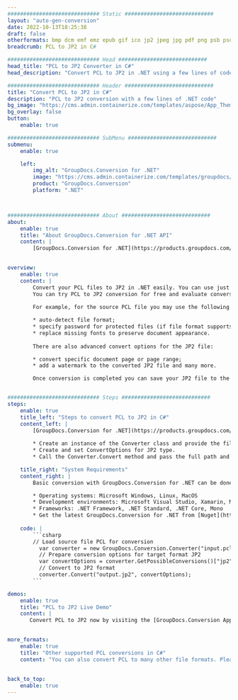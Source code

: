 ```yaml
---
############################# Static ############################
layout: "auto-gen-conversion"
date: 2022-10-13T18:25:38
draft: false
otherformats: bmp dcm emf emz epub gif ico jp2 jpeg jpg pdf png psb psd svg svgz tex tga tif tiff webp wmf wmz xps
breadcrumb: PCL to JP2 in C#

############################# Head ############################
head_title: "PCL to JP2 Converter in C#"
head_description: "Convert PCL to JP2 in .NET using a few lines of code. Use the GroupDocs Document Conversion API to convert over 160 file formats."

############################# Header ############################
title: "Convert PCL to JP2 in C#"
description: "PCL to JP2 conversion with a few lines of .NET code"
bg_image: "https://cms.admin.containerize.com/templates/aspose/App_Themes/V3/images/bg/header1.png"
bg_overlay: false
button:
    enable: true

############################# SubMenu ############################
submenu:
    enable: true

    left:
        img_alt: "GroupDocs.Conversion for .NET"
        image: "https://cms.admin.containerize.com/templates/groupdocs/images/product-logos/90x90-noborder/groupdocs-conversion-net.png"
        product: "GroupDocs.Conversion"
        platform: ".NET"



############################# About ############################
about:
    enable: true
    title: "About GroupDocs.Conversion for .NET API"
    content: |
        [GroupDocs.Conversion for .NET](https://products.groupdocs.com/conversion/net/) can be used to convert Microsoft Word, Excel, PowerPoint, PDF, Visio and other formats. GroupDocs.Conversion is a standalone API that is suitable for back-end and internal systems where high performance is required. It does not depend on any software such as Microsoft or Open Office.
    

overview:
    enable: true
    content: |
        Convert your PCL files to JP2 in .NET easily. You can use just a couple of C# code lines in any platform of your choice like - Windows, Linux, macOS.
        You can try PCL to JP2 conversion for free and evaluate conversion results quality.  Along with simple file conversion scenarios you can try more advanced options for loading source PCL file and for saving output JP2 result. 
        
        For example, for the source PCL file you may use the following load options:

        * auto-detect file format;
        * specify password for protected files (if file format supports it);
        * replace missing fonts to preserve document appearance.
        
        There are also advanced convert options for the JP2 file:

        * convert specific document page or page range;
        * add a watermark to the converted JP2 file and many more.

        Once conversion is completed you can save your JP2 file to the local file path or any third-party storage like FTP, Amazon S3, Google Drive, Dropbox etc. Please note - to convert PCL to JP2 there is no need for any additional software installed - like MS Office, Open Office, Adobe Acrobat Reader etc.


############################# Steps ############################
steps:
    enable: true
    title_left: "Steps to convert PCL to JP2 in C#"
    content_left: |
        [GroupDocs.Conversion for .NET](https://products.groupdocs.com/conversion/net/) makes it easy for developers to convert a PCL file to JP2 with a few lines of code.
        
        * Create an instance of the Converter class and provide the file PCL with the full path
        * Create and set ConvertOptions for JP2 type.
        * Call the Converter.Convert method and pass the full path and format (JP2) as a parameter

    title_right: "System Requirements"
    content_right: |
        Basic conversion with GroupDocs.Conversion for .NET can be done in just a few simple steps. Our APIs are supported on all major platforms and operating systems. Before executing the code below, make sure you have the following prerequisites installed on your system.

        * Operating systems: Microsoft Windows, Linux, MacOS
        * Development environments: Microsoft Visual Studio, Xamarin, MonoDevelop
        * Frameworks: .NET Framework, .NET Standard, .NET Core, Mono
        * Get the latest GroupDocs.Conversion for .NET from [Nuget](https://www.nuget.org/packages/groupdocs.conversion)
         
    code: |
        ```csharp    
        // Load source file PCL for conversion
          var converter = new GroupDocs.Conversion.Converter("input.pcl");
          // Prepare conversion options for target format JP2
          var convertOptions = converter.GetPossibleConversions()["jp2"].ConvertOptions;
          // Convert to JP2 format
          converter.Convert("output.jp2", convertOptions);
        ```

demos:
    enable: true
    title: "PCL to JP2 Live Demo"
    content: |
       Convert PCL to JP2 now by visiting the [GroupDocs.Conversion App](https://products.groupdocs.app/conversion/family) website. Online demo has the following advantages
          

more_formats:
    enable: true
    title: "Other supported PCL conversions in C#"
    content: "You can also convert PCL to many other file formats. Please see the list below."
       
       
back_to_top:
    enable: true
---
```

